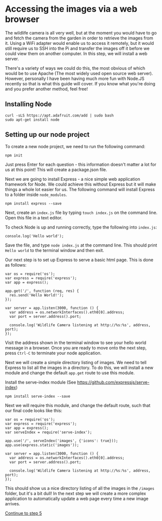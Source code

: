 # Accessing the images via a web browser

The wildlife camera is all very well, but at the moment you would have to go and fetch the camera from the garden in order to retrieve the images from it.
Using a WiFi adapter would enable us to access it remotely, but it would still require us to SSH into the Pi and transfer the images off it before we could view them on another computer. In this step, we will install a web server.

There's a variety of ways we could do this, the most obvious of which would be to use Apache (The most widely used open source web server). However, personally I have been having much more fun with Node.JS recently so that is what this guide will cover. If you know what you're doing and you prefer another method, feel free!

## Installing Node

```
curl -sLS https://apt.adafruit.com/add | sudo bash
sudo apt-get install node
```

## Setting up our node project
To create a new node project, we need to run the following command:

```npm init```

Just press Enter for each question - this information doesn't matter a lot for us at this point! This will create a package.json file.

Next we are going to install Express - a nice simple web application framework for Node. We could achieve this without Express but it will make things a whole lot easier for us. The following command will install Express to a folder inside `node_modules`.

```npm install express --save```

Next, create an `index.js` file by typing `touch index.js` on the command line. Open this file in a text editor.

To check Node is up and running correctly, type the following into `index.js`:

```
console.log('Hello world');
```

Save the file, and type `node index.js` at the command line. This should print `Hello world` to the terminal window and then exit.

Our next step is to set up Express to serve a basic html page. This is done as follows:

```
var os = require('os');
var express = require('express');
var app = express();

app.get('/', function (req, res) {
  res.send('Hello World!');
});

var server = app.listen(3000, function () {
  var address = os.networkInterfaces().eth0[0].address;
  var port = server.address().port;

  console.log('Wildlife Camera listening at http://%s:%s', address, port);
});
```

Visit the address shown in the terminal window to see your hello world message in a browser. Once you are ready to move onto the next step, press `Ctrl-C` to terminate your node application.

Next we will create a simple directory listing of images. We need to tell Express to list all the images in a directory. To do this, we will install a new module and change the default `app.get` route to use this module.

Install the serve-index module (See https://github.com/expressjs/serve-index)
```
npm install serve-index --save
```

Next we will require this module, and change the default route, such that our final code looks like this:

```
var os = require('os');
var express = require('express');
var app = express();
var serveIndex = require('serve-index');

app.use('/', serveIndex('images', {'icons': true}));
app.use(express.static('images'));

var server = app.listen(3000, function () {
  var address = os.networkInterfaces().eth0[0].address;
  var port = server.address().port;

  console.log('Wildlife Camera listening at http://%s:%s', address, port);
});
```

This should show us a nice directory listing of all the images in the `/images` folder, but it's a bit dull! In the next step we will create a more complex application to automatically update a web page every time a new image arrives.

[Continue to step 5](step-5.md)
